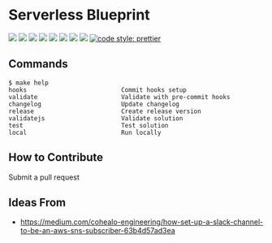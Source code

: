 # Serverless Blueprint

[![](https://img.shields.io/github/license/ik-serverless/aws-sns-slack-subcriber-nodejs)](https://github.com/ik-serverless/aws-sns-slack-subcriber-nodejs)
![](https://github.com/ik-serverless/aws-sns-slack-subcriber-nodejs/workflows/NodeJS/badge.svg)
![](https://github.com/ik-serverless/aws-sns-slack-subcriber-nodejs/workflows/Validate/badge.svg)
![](https://img.shields.io/github/v/release/ik-serverless/aws-sns-slack-subcriber-nodejs?color=blue&include_prereleases)
![](https://img.shields.io/github/v/tag/ik-serverless/aws-sns-slack-subcriber-nodejs)
[![](https://img.shields.io/github/languages/code-size/ik-serverless/aws-sns-slack-subcriber-nodejs)](https://github.com/ik-serverless/aws-sns-slack-subcriber-nodejs)
[![](https://img.shields.io/github/repo-size/ik-serverless/aws-sns-slack-subcriber-nodejs)](https://github.com/ik-serverless/aws-sns-slack-subcriber-nodejs)
![](https://img.shields.io/github/languages/top/ik-serverless/aws-sns-slack-subcriber-nodejs?color=green&logo=typescript&logoColor=blue)
[![code style: prettier](https://img.shields.io/badge/code_style-prettier-ff69b4.svg?style=flat-square)](https://github.com/prettier/prettier)

## Commands

<!-- START makefile-doc -->
```
$ make help 
hooks                          Commit hooks setup
validate                       Validate with pre-commit hooks
changelog                      Update changelog
release                        Create release version
validatejs                     Validate solution
test                           Test solution
local                          Run locally 
```
<!-- END makefile-doc -->

## How to Contribute

Submit a pull request

## Ideas From

- https://medium.com/cohealo-engineering/how-set-up-a-slack-channel-to-be-an-aws-sns-subscriber-63b4d57ad3ea
